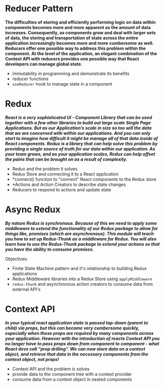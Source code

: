 # Reducer Pattern 
**The difficulties of storing and efficiently performing logic on data within components becomes more and more apparent as the amount of data increases. Consequently, as components grow and deal with larger sets of data, the storing and transportation of state across the entire application increasingly becomes more and more cumbersome as well. Reducers offer one possible way to address this problem within the component. At the level of the application, an elegant combination of the Context API with reducers provides one possible way that React developers can manage global state.**

* immutability in programming and demonstrate its benefits
* reducer functions
* `useReducer` hook to manage state in a component


# Redux
***React is a very sophisticated UI - Component Library that can be used together with a few other libraries to build out large scale Single Page Applications. But as our Application’s scale in size so too will the data that we are concerned with within our applications. And you can only start to imagine how difficult it might be manage all of that data inside of React components. Redux is a library that can help solve this problem by providing a single source of truth for our data within our application. As your team grows, and as your application scales, Redux can help offset the pains that can be brought on as a result of complexity.***

* Redux and the problem it solves
* Redux Store and connecting it to a React application
* *connect() function to "connect" React components to the Redux store
* *Actions and Action Creators to describe state changes
* Reducers to respond to actions and update state

# Async Redux
***By nature Redux is synchronous. Because of this we need to apply some middleware to extend the functionality of our Redux package to allow for things like, promises (which are asynchronous). This module will teach you how to set up Redux-Thunk as a middleware for Redux. You will also learn how to use the Redux-Thunk package to extend your actions so that you have the ability to consume promises.***

Objectives:
* Finite State Machine pattern and it's relationship to building Redux applications
* Redux Middleware libraries into a Redux Store using `applyMiddleware`
* `redux-thunk` and asynchronous action creators to consume data from external API's

# Context API
***In your typical react application state is passed top-down (parent to child) via props, but this can become very cumbersome quickly, especially when those props are required by many components across your application. However with the introduction of reacts Context API you no longer have to pass props down from component to component - what React devs call “prop drilling”. We can now store data on a context object, and retrieve that data in the necessary components from the context object, not props!***

* Context API and the problem is solves
* provide data to the component tree with a context provider
* consume data from a context object in nested components